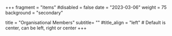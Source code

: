+++
fragment = "items"
#disabled = false
date = "2023-03-06"
weight = 75
background = "secondary"

title = "Organisational Members"
subtitle= ""
#title_align = "left" # Default is center, can be left, right or center
+++
